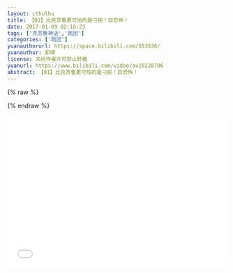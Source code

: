 ```yaml
---
layout: cthulhu
title: 【01】比克苏鲁更可怕的是刁民！巨恐怖！
date: 2017-01-09 02:16:23
tags: ['克苏鲁神话','跑团']
categories: ['跑团']
yuanauthorurl: https://space.bilibili.com/553536/
yuanauthor: 卸坤
license: 未经作者许可禁止转载
yuanurl: https://www.bilibili.com/video/av28220706
abstract: 【01】比克苏鲁更可怕的是刁民！巨恐怖！
---
```

{% raw %}
<style>
.hhw {
    position: relative;
    width: 100%;
    height: 0;
    padding-bottom: 69%;
}
.video {
    position: absolute;
    top: 0;
    left: 0;
    width: 100%;
    height: 100%;
}
</style>
{% endraw %}
<div class="hhw">
<iframe src="//player.bilibili.com/player.html?aid=28220706&cid=48782947&page=1" frameborder="0" allowfullscreen class="video"></iframe>
</div>